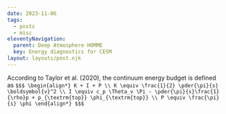 ```yaml
---
date: 2023-11-06
tags:
  - posts
  - misc
eleventyNavigation:
  parent: Deep Atmosphere HOMME
  key: Energy diagnostics for CESM
layout: layouts/post.njk
---
```



According to Taylor et al. (2020), the continuum energy budget is defined as
`$$$
\begin{align*}
K + I + P \\
K \equiv \frac{1}{2} \pder{\pi}{s} \boldsymbol{v}^2 \\
I \equiv c_p \Theta_v \Pi - \pder{\pi}{s}\frac{1}{\rho}p + p_{\textrm{top}} \phi_{\textrm{top}} \\
P \equiv \frac{\pi}{s} \phi
\end{align*}
$$$`
